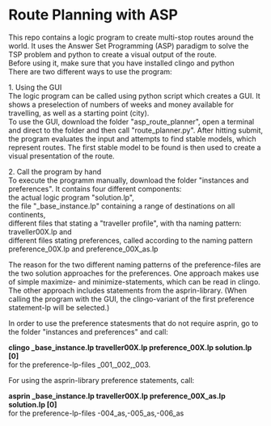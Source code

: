# Route Planning with ASP
This repo contains a logic program to create multi-stop routes around the world. It uses the Answer Set Programming (ASP) paradigm to solve the TSP problem and python to create a visual output of the route.
<br>Before using it, make sure that you have installed clingo and python
<br>There are two different ways to use the program:
<p>
  1. Using the GUI
<br>The logic program can be called using python script which creates a GUI. It shows a preselection of numbers of weeks and money available for travelling, as well as a starting point (city). 
<br>To use the GUI, download the folder "asp_route_planner", open a terminal and direct to the folder and then call "route_planner.py". After hitting submit, the program evaluates the input and attempts to find stable models, which represent routes. The first stable model to be found is then used to create a visual presentation of the route. 
</p>
<p>
  2. Call the program by hand
<br>To execute the programm manually, download the folder "instances and preferences". It contains four different components: 
<br>the actual logic program "solution.lp",
<br>the file "_base_instance.lp" containing a range of destinations on all continents,
<br>different files that stating a "traveller profile", with tha naming pattern: traveller00X.lp and
<br>different files stating preferences, called according to the naming pattern preference_00X.lp and preference_00X_as.lp 

The reason for the two different naming patterns of the preference-files are the two solution approaches for the preferences. One approach makes use of simple maximize- and minimize-statements, which can be read in clingo. The other approach includes statements from the asprin-library. (When calling the program with the GUI, the clingo-variant of the first preference statement-lp will be selected.)
</p>
In order to use the preference statesments that do not require asprin, go to the folder "instances and preferences" and call:
<p>
<b>clingo _base_instance.lp traveller00X.lp preference_00X.lp solution.lp [0]</b>
<br>for the preference-lp-files _001,_002,_003.
 
For using the asprin-library preference statements, call:
<p>
<b>asprin _base_instance.lp traveller00X.lp preference_00X_as.lp solution.lp [0]</b>
<br>for the preference-lp-files -004_as,-005_as,-006_as
</p>
</p>

